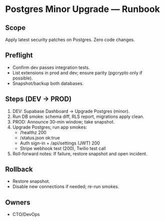 # Postgres Minor Upgrade — Runbook
## Scope
Apply latest security patches on Postgres. Zero code changes.

## Preflight
- Confirm dev passes integration tests.
- List extensions in prod and dev; ensure parity (pgcrypto only if possible).
- Snapshot/backup both databases.

## Steps (DEV → PROD)
1) DEV: Supabase Dashboard → Upgrade Postgres (minor).
2) Run DB smoke: schema diff, RLS report, migrations apply clean.
3) PROD: Announce 30-min window; take snapshot.
4) Upgrade Postgres; run app smokes:
   - /healthz 200
   - /status.json ok:true
   - Auth sign-in + /api/settings (JWT) 200
   - Stripe webhook test (200), Twilio test call
5) Roll-forward notes: If failure, restore snapshot and open incident.

## Rollback
- Restore snapshot.
- Disable new connections if needed; re-run smokes.

## Owners
- CTO/DevOps